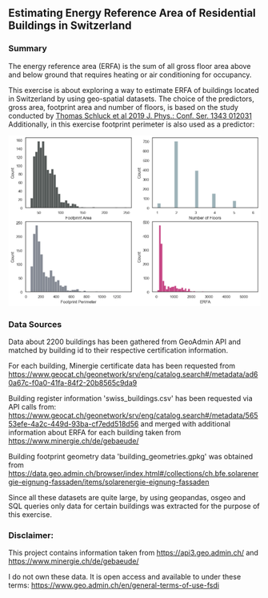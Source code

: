 ## Estimating Energy Reference Area of Residential Buildings in Switzerland

### Summary

The energy reference area (ERFA) is the sum of all gross floor area above and below ground that requires heating or air conditioning for occupancy. 

This exercise is about exploring a way to estimate ERFA of buildings located in Switzerland by using geo-spatial datasets. The choice of the predictors, gross area, footprint area and number of floors, is based on the study conducted by [Thomas Schluck et al 2019 J. Phys.: Conf. Ser. 1343 012031](https://doi.org/10.1088/1742-6596/1343/1/012031) Additionally, in this exercise footprint perimeter is also used as a predictor:

![alt text](images/charts.png)

### Data Sources

Data about 2200 buildings has been gathered from GeoAdmin API and matched by building id to their respective certification information.

For each building, Minergie certificate data has been requested from https://www.geocat.ch/geonetwork/srv/eng/catalog.search#/metadata/ad60a67c-f0a0-41fa-84f2-20b8565c9da9

Building register information 'swiss_buildings.csv' has been requested via API calls from: https://www.geocat.ch/geonetwork/srv/eng/catalog.search#/metadata/56553efe-4a2c-449d-93ba-cf7edd518d56 and merged with additional information about ERFA for each building taken from https://www.minergie.ch/de/gebaeude/ 

Building footprint geometry data 'building_geometries.gpkg' was obtained from https://data.geo.admin.ch/browser/index.html#/collections/ch.bfe.solarenergie-eignung-fassaden/items/solarenergie-eignung-fassaden 

Since all these datasets are quite large, by using geopandas, osgeo and SQL queries only data for certain buildings was extracted for the purpose of this exercise.

### Disclaimer:
This project contains information taken from https://api3.geo.admin.ch/ and https://www.minergie.ch/de/gebaeude/

I do not own these data. It is open access and available to under these terms: https://www.geo.admin.ch/en/general-terms-of-use-fsdi